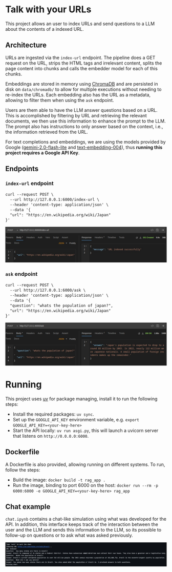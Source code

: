 # Talk with your URLs

This project allows an user to index URLs and send questions to a LLM about the contents of a indexed URL.

## Architecture

URLs are ingested via the `index-url` endpoint. The pipeline does a GET request on the URL, strips the HTML tags and irrelevant content, splits the page content into chunks and calls the embedder model for each of this chunks.

Embeddings are stored in memory using [ChromaDB](docs.trychroma.com) and are persisted in disk on `data/chromadb/` to allow for multiple executions without needing to re-index the URLs. Each embedding also has the URL as a metadata, allowing to filter them when using the `ask` endpoint.

Users are them able to have the LLM answer questions based on a URL. This is accomplished by filtering by URL and retrieving the relevant documents, we then use this information to enhance the prompt to the LLM. The prompt also has instructions to only answer based on the context, i.e., the information retrieved from the URL.

For text completions and embeddings, we are using the models provided by Google ([gemini-2.0-flash-lite](https://ai.google.dev/gemini-api/docs/models#gemini-2.0-flash-lite) and [text-embedding-004](https://ai.google.dev/gemini-api/docs/models#text-embedding)), thus **running this project requires a Google API Key**.

## Endpoints

### `index-url` endpoint
```
curl --request POST \
  --url http://127.0.0.1:6000/index-url \
  --header 'content-type: application/json' \
  --data '{
  "url": "https://en.wikipedia.org/wiki/Japan" 
}'
```
![index_url endpoint](images/index_url_endpoint.jpeg)

### `ask` endpoint
```
curl --request POST \
  --url http://127.0.0.1:6000/ask \
  --header 'content-type: application/json' \
  --data '{
  "question": "whats the population of japan?",
  "url": "https://en.wikipedia.org/wiki/Japan"
}'
```
![ask endpoint](images/ask_endpoint.jpeg)

# Running
This project uses [uv](https://docs.astral.sh/uv/) for package managing, install it to run the following steps:
- Install the required packages: `uv sync`.
- Set up the `GOOGLE_API_KEY` environment variable, e.g. `export GOOGLE_API_KEY=<your-key-here>`
- Start the API locally: `uv run asgi.py`, this will launch a uvicorn server that listens on `http://0.0.0.0:6000`.

## Dockerfile
A Dockerfile is also provided, allowing running on different systems. To run, follow the steps:
- Build the image: `docker build -t rag_app .`
- Run the image, binding to port 6000 on the host: `docker run --rm -p 6000:6000 -e GOOGLE_API_KEY=<your-key-here> rag_app`

## Chat example
`chat.ipynb` contains a chat-like simulation using what was developed for the API. In addition, this interface keeps track of the interaction between the user and the LLM and sends this information to the LLM, so its possible to follow-up on questions or to ask what was asked previously.

![chat interaction](images/chat_example.png)